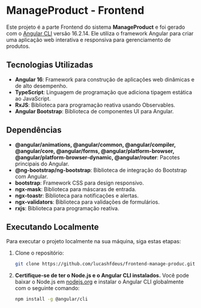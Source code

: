# ManageProduct - Frontend

Este projeto é a parte Frontend do sistema **ManageProduct** e foi gerado com o [Angular CLI](https://github.com/angular/angular-cli) versão 16.2.14. Ele utiliza o framework Angular para criar uma aplicação web interativa e responsiva para gerenciamento de produtos.

## Tecnologias Utilizadas

- **Angular 16**: Framework para construção de aplicações web dinâmicas e de alto desempenho.
- **TypeScript**: Linguagem de programação que adiciona tipagem estática ao JavaScript.
- **RxJS**: Biblioteca para programação reativa usando Observables.
- **Angular Bootstrap**: Biblioteca de componentes UI para Angular.

## Dependências

- **@angular/animations, @angular/common, @angular/compiler, @angular/core, @angular/forms, @angular/platform-browser, @angular/platform-browser-dynamic, @angular/router**: Pacotes principais do Angular.
- **@ng-bootstrap/ng-bootstrap**: Biblioteca de integração do Bootstrap com Angular.
- **bootstrap**: Framework CSS para design responsivo.
- **ngx-mask**: Biblioteca para máscaras de entrada.
- **ngx-toastr**: Biblioteca para notificações e alertas.
- **ngx-validators**: Biblioteca para validações de formulários.
- **rxjs**: Biblioteca para programação reativa.

## Executando Localmente

Para executar o projeto localmente na sua máquina, siga estas etapas:

1. Clone o repositório:
   ```bash
   git clone https://github.com/lucashfdeus/frontend-manage-produc.git

2. **Certifique-se de ter o Node.js e o Angular CLI instalados.** Você pode baixar o Node.js em [nodejs.org](https://nodejs.org/) e instalar o Angular CLI globalmente com o seguinte comando:
   ```bash
   npm install -g @angular/cli
